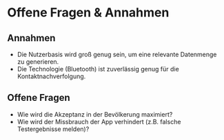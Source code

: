 # Offene Fragen & Annahmen

## Annahmen
* Die Nutzerbasis wird groß genug sein, um eine relevante Datenmenge zu generieren.
* Die Technologie (Bluetooth) ist zuverlässig genug für die Kontaktnachverfolgung.

## Offene Fragen
* Wie wird die Akzeptanz in der Bevölkerung maximiert?
* Wie wird der Missbrauch der App verhindert (z.B. falsche Testergebnisse melden)?
